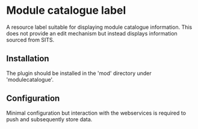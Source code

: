 # Module catalogue label

A resource label suitable for displaying module catalogue information.  This does not 
provide an edit mechanism but instead displays information sourced from SITS. 

## Installation ##

The plugin should be installed in the 'mod' directory under 'modulecatalogue'.  

## Configuration ##

Minimal configuration but interaction with the webservices is required to push and
subsequently store data.
